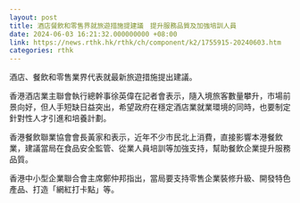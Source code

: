 ```yaml
---
layout: post
title: 酒店餐飲和零售界就旅遊措施提建議　提升服務品質及加強培訓人員
date: 2024-06-03 16:21:32.000000000 +08:00
link: https://news.rthk.hk/rthk/ch/component/k2/1755915-20240603.htm
categories: rthk
---
```


酒店、餐飲和零售業界代表就最新旅遊措施提出建議。

香港酒店業主聯會執行總幹事徐英偉在記者會表示，隨入境旅客數量攀升，市場前景向好，但人手短缺日益突出，希望政府在穩定酒店業就業環境的同時，也要制定針對性人才引進和培養計劃。

香港餐飲聯業協會會長黃家和表示，近年不少市民北上消費，直接影響本港餐飲業，建議當局在食品安全監管、從業人員培訓等加強支持，幫助餐飲企業提升服務品質。

香港中小型企業聯合會主席鄭仲邦指出，當局要支持零售企業裝修升級、開發特色產品、打造「網紅打卡點」等。
